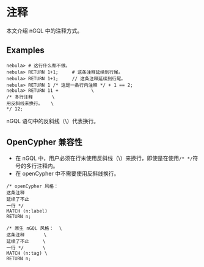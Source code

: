 # 注释

本文介绍 nGQL 中的注释方式。

## Examples

```ngql
nebula> # 这行什么都不做。
nebula> RETURN 1+1;     # 这条注释延续到行尾。
nebula> RETURN 1+1;     // 这条注释延续到行尾。
nebula> RETURN 1 /* 这是一条行内注释 */ + 1 == 2;
nebula> RETURN 11 +            \
/* 多行注释       \
用反斜线来换行。   \
*/ 12;
```

nGQL 语句中的反斜线（\）代表换行。

## OpenCypher 兼容性

* 在 nGQL 中，用户必须在行末使用反斜线（\）来换行，即使是在使用`/* */`符号的多行注释内。
* 在 openCypher 中不需要使用反斜线换行。

```openCypher
/* openCypher 风格：
这条注释
延续了不止
一行 */
MATCH (n:label)
RETURN n;
```

```ngql
/* 原生 nGQL 风格：  \
这条注释       \
延续了不止     \
一行 */       \
MATCH (n:tag) \
RETURN n;
```
